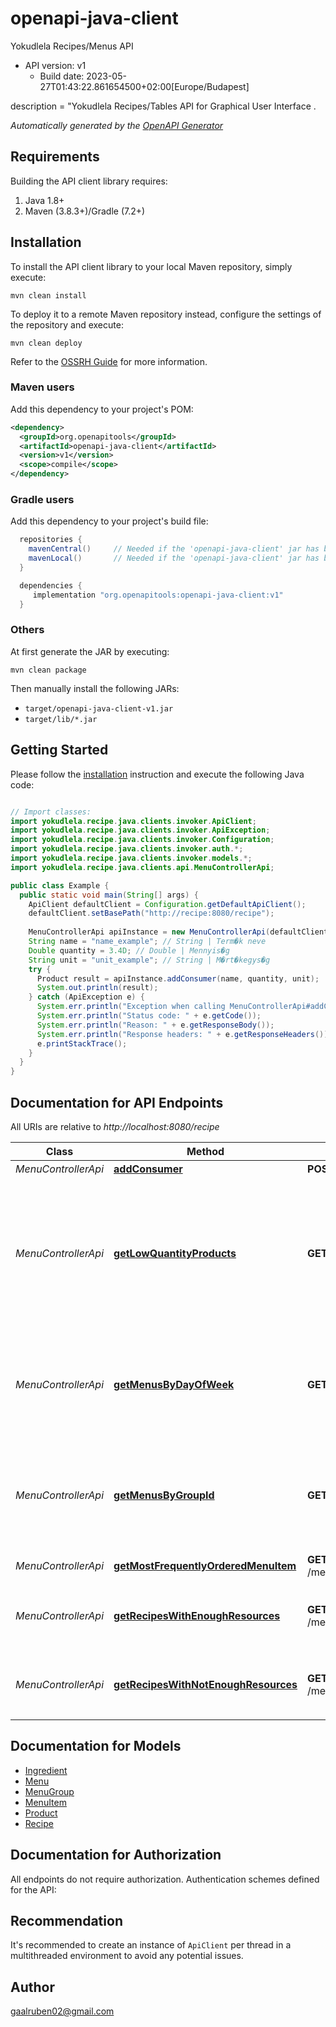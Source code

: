 # openapi-java-client

Yokudlela Recipes/Menus API
- API version: v1
  - Build date: 2023-05-27T01:43:22.861654500+02:00[Europe/Budapest]

description = \"Yokudlela Recipes/Tables API for Graphical User Interface .


*Automatically generated by the [OpenAPI Generator](https://openapi-generator.tech)*


## Requirements

Building the API client library requires:
1. Java 1.8+
2. Maven (3.8.3+)/Gradle (7.2+)

## Installation

To install the API client library to your local Maven repository, simply execute:

```shell
mvn clean install
```

To deploy it to a remote Maven repository instead, configure the settings of the repository and execute:

```shell
mvn clean deploy
```

Refer to the [OSSRH Guide](http://central.sonatype.org/pages/ossrh-guide.html) for more information.

### Maven users

Add this dependency to your project's POM:

```xml
<dependency>
  <groupId>org.openapitools</groupId>
  <artifactId>openapi-java-client</artifactId>
  <version>v1</version>
  <scope>compile</scope>
</dependency>
```

### Gradle users

Add this dependency to your project's build file:

```groovy
  repositories {
    mavenCentral()     // Needed if the 'openapi-java-client' jar has been published to maven central.
    mavenLocal()       // Needed if the 'openapi-java-client' jar has been published to the local maven repo.
  }

  dependencies {
     implementation "org.openapitools:openapi-java-client:v1"
  }
```

### Others

At first generate the JAR by executing:

```shell
mvn clean package
```

Then manually install the following JARs:

* `target/openapi-java-client-v1.jar`
* `target/lib/*.jar`

## Getting Started

Please follow the [installation](#installation) instruction and execute the following Java code:

```java

// Import classes:
import yokudlela.recipe.java.clients.invoker.ApiClient;
import yokudlela.recipe.java.clients.invoker.ApiException;
import yokudlela.recipe.java.clients.invoker.Configuration;
import yokudlela.recipe.java.clients.invoker.auth.*;
import yokudlela.recipe.java.clients.invoker.models.*;
import yokudlela.recipe.java.clients.api.MenuControllerApi;

public class Example {
  public static void main(String[] args) {
    ApiClient defaultClient = Configuration.getDefaultApiClient();
    defaultClient.setBasePath("http://recipe:8080/recipe");
    
    MenuControllerApi apiInstance = new MenuControllerApi(defaultClient);
    String name = "name_example"; // String | Term�k neve
    Double quantity = 3.4D; // Double | Mennyis�g
    String unit = "unit_example"; // String | M�rt�kegys�g
    try {
      Product result = apiInstance.addConsumer(name, quantity, unit);
      System.out.println(result);
    } catch (ApiException e) {
      System.err.println("Exception when calling MenuControllerApi#addConsumer");
      System.err.println("Status code: " + e.getCode());
      System.err.println("Reason: " + e.getResponseBody());
      System.err.println("Response headers: " + e.getResponseHeaders());
      e.printStackTrace();
    }
  }
}

```

## Documentation for API Endpoints

All URIs are relative to *http://localhost:8080/recipe*

Class | Method | HTTP request | Description
------------ | ------------- | ------------- | -------------
*MenuControllerApi* | [**addConsumer**](docs/MenuControllerApi.md#addConsumer) | **POST** /menu/add/product | �j term�k felvitele
*MenuControllerApi* | [**getLowQuantityProducts**](docs/MenuControllerApi.md#getLowQuantityProducts) | **GET** /menu/getLowQuantityProducts | Azon term�kek lek�rdez�se, amelyek a megadott m�rt�kegys�get (G, KG, PCS, L, ML) haszn�lj�k �s a param�terk�nt �tadott mennyis�gn�l (pl. 100) kevesebb van bel?l�k rakt�ron.
*MenuControllerApi* | [**getMenusByDayOfWeek**](docs/MenuControllerApi.md#getMenusByDayOfWeek) | **GET** /menu/getMenusByDayOfWeek | Azon men�k lek�rdez�se, amelyek a param�terk�nt �tadott napon (a h�t napjai k�z�l) el�rhet?ek. pl. MONDAY
*MenuControllerApi* | [**getMenusByGroupId**](docs/MenuControllerApi.md#getMenusByGroupId) | **GET** /menu/getMenusByGroupId | Azon men�k lek�rdez�se, amelyek a param�terk�nt �tadott csoportazonos�t�val rendelkeznek. (pl. 300, 303 stb)
*MenuControllerApi* | [**getMostFrequentlyOrderedMenuItem**](docs/MenuControllerApi.md#getMostFrequentlyOrderedMenuItem) | **GET** /menu/getMostFrequentlyOrderedMenuItem | Legt�bbsz�r rendelt �tel lek�rdez�se.
*MenuControllerApi* | [**getRecipesWithEnoughResources**](docs/MenuControllerApi.md#getRecipesWithEnoughResources) | **GET** /menu/getRecipesWithEnoughResources | Azon receptek lek�rdez�se, amelyekhez VAN elegend? alapanyag rakt�ron.
*MenuControllerApi* | [**getRecipesWithNotEnoughResources**](docs/MenuControllerApi.md#getRecipesWithNotEnoughResources) | **GET** /menu/getRecipesWithNotEnoughResources | Azon receptek lek�rdez�se, amelyekhez NINCS elegend? alapanyag rakt�ron.


## Documentation for Models

 - [Ingredient](docs/Ingredient.md)
 - [Menu](docs/Menu.md)
 - [MenuGroup](docs/MenuGroup.md)
 - [MenuItem](docs/MenuItem.md)
 - [Product](docs/Product.md)
 - [Recipe](docs/Recipe.md)


## Documentation for Authorization

All endpoints do not require authorization.
Authentication schemes defined for the API:

## Recommendation

It's recommended to create an instance of `ApiClient` per thread in a multithreaded environment to avoid any potential issues.

## Author

gaalruben02@gmail.com

